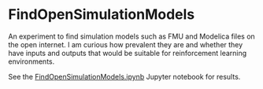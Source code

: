 # FindOpenSimulationModels

An experiment to find simulation models such as FMU and Modelica files on the open internet. I am curious how prevalent they are and whether they have inputs and outputs that would be suitable for reinforcement learning environments.

See the [FindOpenSimulationModels.ipynb](FindOpenSimulationModels.ipynb) Jupyter notebook for results.
